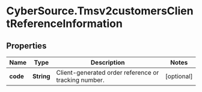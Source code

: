 # CyberSource.Tmsv2customersClientReferenceInformation

## Properties
Name | Type | Description | Notes
------------ | ------------- | ------------- | -------------
**code** | **String** | Client-generated order reference or tracking number.  | [optional] 


